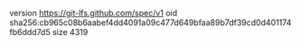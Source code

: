 version https://git-lfs.github.com/spec/v1
oid sha256:cb965c08b6aabef4dd4091a09c477d649bfaa89b7df39cd0d401174fb6ddd7d5
size 4319
